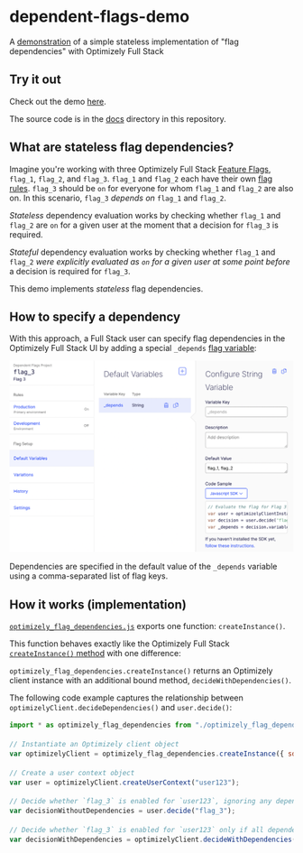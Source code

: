 # dependent-flags-demo

A [demonstration](https://koomen.github.io/dependent-flags-demo/) of a simple stateless implementation of "flag dependencies" with Optimizely Full Stack

## Try it out

Check out the demo [here](https://koomen.github.io/dependent-flags-demo/).

The source code is in the [docs](/docs) directory in this repository.

## What are stateless flag dependencies?

Imagine you're working with three Optimizely Full Stack [Feature Flags](https://docs.developers.optimizely.com/experimentation/v4.0.0-full-stack/docs/create-feature-flags), `flag_1`, `flag_2`, and `flag_3`. `flag_1` and `flag_2` each have their own [flag rules](https://docs.developers.optimizely.com/experimentation/v4.0.0-full-stack/docs/interactions-between-flag-rules). `flag_3` should be `on` for everyone for whom `flag_1` and `flag_2` are also on. In this scenario, `flag_3` _depends on_ `flag_1` and `flag_2`.

_Stateless_ dependency evaluation works by checking whether `flag_1` and `flag_2` are `on` for a given user at the moment that a decision for `flag_3` is required. 

_Stateful_ dependency evaluation works by checking whether `flag_1` and `flag_2` _were explicitly evaluated as `on` for a given user at some point before_ a decision is required for `flag_3`.

This demo implements _stateless_ flag dependencies.

## How to specify a dependency

With this approach, a Full Stack user can specify flag dependencies in the Optimizely Full Stack UI by adding a special `_depends` [flag variable](https://docs.developers.optimizely.com/experimentation/v4.0.0-full-stack/docs/create-flag-variations):

![Specifying flag dependencies](docs/img/dependencies.png)

Dependencies are specified in the default value of the `_depends` variable using a comma-separated list of flag keys.

## How it works (implementation)

[`optimizely_flag_dependencies.js`](/docs/optimizely_flag_dependencies.js) exports one function: `createInstance()`.

This function behaves exactly like the Optimizely Full Stack [`createInstance()` method](https://docs.developers.optimizely.com/experimentation/v4.0.0-full-stack/docs/initialize-sdk-javascript) with one difference:

`optimizely_flag_dependencies.createInstance()` returns an Optimizely client instance with an additional bound method, `decideWithDependencies()`.

The following code example captures the relationship between `optimizelyClient.decideDependencies()` and `user.decide()`:

```js
import * as optimizely_flag_dependencies from "./optimizely_flag_dependencies.js";

// Instantiate an Optimizely client object
var optimizelyClient = optimizely_flag_dependencies.createInstance({ sdkKey: "LbmzK7viE2J2bP5ozmZR9" });

// Create a user context object
var user = optimizelyClient.createUserContext("user123");

// Decide whether `flag_3` is enabled for `user123`, ignoring any dependencies
var decisionWithoutDependencies = user.decide("flag_3");

// Decide whether `flag_3` is enabled for `user123` only if all dependencies are also enabled right now
var decisionWithDependencies = optimizelyClient.decideWithDependencies(user, "flag_3")
```
